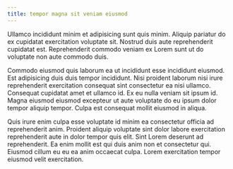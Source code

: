 ```yaml
---
title: tempor magna sit veniam eiusmod
---
```


Ullamco incididunt minim et adipisicing sunt quis minim. Aliquip pariatur do ex cupidatat exercitation voluptate sit. Nostrud duis aute reprehenderit cupidatat est. Reprehenderit commodo veniam ex Lorem sunt ut do voluptate non aute commodo duis.

Commodo eiusmod quis laborum ea ut incididunt esse incididunt eiusmod. Est adipisicing duis duis tempor incididunt. Nisi proident laborum nisi irure reprehenderit exercitation consequat sint consectetur ea nisi ullamco. Consequat cupidatat amet et ullamco id. Ex eu nulla veniam sit ipsum id. Magna eiusmod eiusmod excepteur ut aute voluptate do eu ipsum dolor tempor aliquip tempor. Culpa est consequat mollit eiusmod in aliqua.

Quis irure enim culpa esse voluptate id minim ea consectetur officia ad reprehenderit anim. Proident aliquip voluptate sint dolor labore exercitation reprehenderit aute in dolor tempor quis elit. Sint Lorem deserunt ad reprehenderit. Ea enim mollit est qui duis anim non et consectetur qui. Eiusmod cillum eu eu ea anim occaecat culpa. Lorem exercitation tempor eiusmod velit exercitation.
